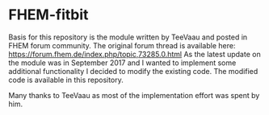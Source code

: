 # FHEM-fitbit

Basis for this repository is the module written by TeeVaau and posted in FHEM forum community.
The original forum thread is available here:
  https://forum.fhem.de/index.php/topic,73285.0.html
As the latest update on the module was in September 2017 and I wanted to implement some additional functionality I decided to modify the existing code. The modified code is available in this repository.

Many thanks to TeeVaau as most of the implementation effort was spent by him.


